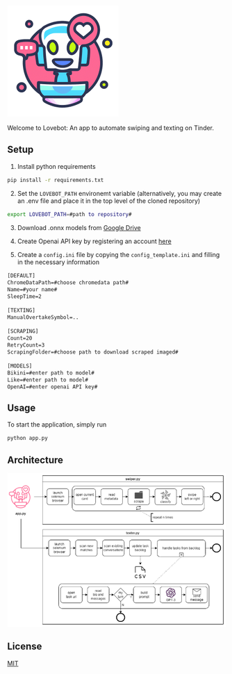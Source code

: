 ![](/assets/logo_small_centered.png?raw=true "Logo")

Welcome to Lovebot:
An app to automate swiping and texting on Tinder.

## Setup

1. Install python requirements
```bash
pip install -r requirements.txt
```

2. Set the ```LOVEBOT_PATH``` environemt variable (alternatively, you may create an .env file and place it in the top level of the cloned repository)
```bash
export LOVEBOT_PATH=#path to repository#
```

3. Download .onnx models from [Google Drive](https://drive.google.com/drive/folders/1--AcK0jb6MdYs8x3yeHNzST_9WhN1tHY?usp=share_link)

4. Create Openai API key by registering an account [here](https://openai.com/api/)

5. Create a ```config.ini``` file by copying the  ```config_template.ini``` and filling in the necessary information
```
[DEFAULT]
ChromeDataPath=#choose chromedata path#
Name=#your name#
SleepTime=2

[TEXTING]
ManualOvertakeSymbol=..

[SCRAPING]
Count=20
RetryCount=3
ScrapingFolder=#choose path to download scraped imaged#

[MODELS]
Bikini=#enter path to model#
Like=#enter path to model#
OpenAI=#enter openai API key#
```


## Usage

To start the application, simply run
```bash
python app.py
```

## Architecture

![](/assets/lovebot_architecture.drawio.png?raw=true "Architektur")



## License
[MIT](https://choosealicense.com/licenses/mit/)
